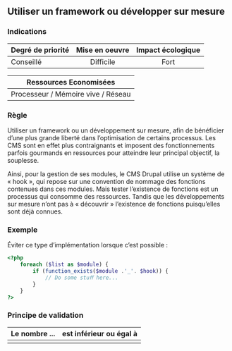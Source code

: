 ## Utiliser un framework ou développer sur mesure
### Indications
| Degré de priorité |      Mise en oeuvre       |  Impact écologique    | 
|-------------------|:-------------------------:|:---------------------:|
|    Conseillé      |  Difficile                | Fort                  | 


|Ressources Economisées                                      |
|:----------------------------------------------------------:|
|  Processeur / Mémoire vive / Réseau  |

### Règle
Utiliser un framework ou un développement sur mesure, afin de bénéficier d’une plus grande liberté dans l’optimisation de certains processus. Les CMS sont en effet plus contraignants et imposent des fonctionnements parfois gourmands en ressources pour atteindre leur principal objectif, la souplesse.

Ainsi, pour la gestion de ses modules, le CMS Drupal utilise un système de « hook », qui repose sur une convention de nommage des fonctions contenues dans ces modules. Mais tester l’existence de fonctions est un processus qui consomme des ressources. Tandis que les développements sur mesure n’ont pas à « découvrir » l’existence de fonctions puisqu’elles sont déjà connues.

### Exemple
Éviter ce type d’implémentation lorsque c’est possible :
```php
<?php
    foreach ($list as $module) {
        if (function_exists($module .'_'. $hook)) {
            // Do some stuﬀ here...
        }
    }
?>
```

### Principe de validation

| Le nombre ...     | est inférieur ou égal à   |  
|-------------------|:-------------------------:|
|   |   |
